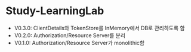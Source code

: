 # Study-LearningLab

- V0.3.0: ClientDetails와 TokenStore를 InMemory에서 DB로 관리하도록 함
- V0.2.0: Authorization/Resource Server를 분리
- V0.1.0: Authorization/Resource Server가 monolithic함
